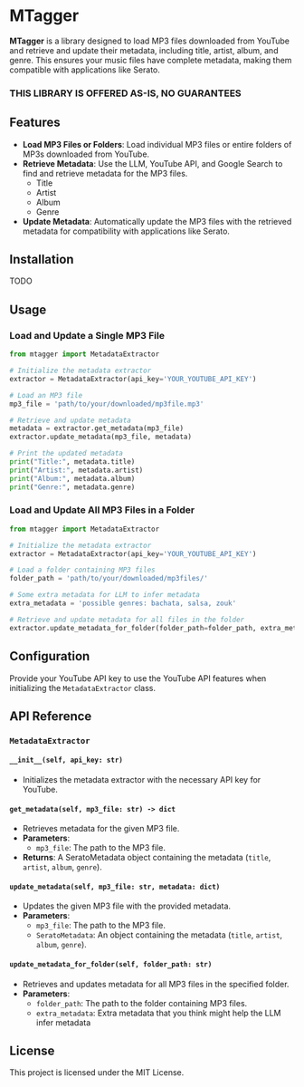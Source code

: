 # MTagger

**MTagger** is a library designed to load MP3 files downloaded from YouTube and retrieve and update their metadata,
including title, artist, album, and genre. This ensures your music files have complete metadata, making them compatible
with applications like Serato.

### **THIS LIBRARY IS OFFERED AS-IS, NO GUARANTEES**

## Features

- **Load MP3 Files or Folders**: Load individual MP3 files or entire folders of MP3s downloaded from YouTube.
- **Retrieve Metadata**: Use the LLM, YouTube API, and Google Search to find and retrieve metadata for the MP3 files.
    - Title
    - Artist
    - Album
    - Genre
- **Update Metadata**: Automatically update the MP3 files with the retrieved metadata for compatibility with
  applications like Serato.

## Installation

TODO

## Usage

### Load and Update a Single MP3 File

```python
from mtagger import MetadataExtractor

# Initialize the metadata extractor
extractor = MetadataExtractor(api_key='YOUR_YOUTUBE_API_KEY')

# Load an MP3 file
mp3_file = 'path/to/your/downloaded/mp3file.mp3'

# Retrieve and update metadata
metadata = extractor.get_metadata(mp3_file)
extractor.update_metadata(mp3_file, metadata)

# Print the updated metadata
print("Title:", metadata.title)
print("Artist:", metadata.artist)
print("Album:", metadata.album)
print("Genre:", metadata.genre)
```

### Load and Update All MP3 Files in a Folder

```python
from mtagger import MetadataExtractor

# Initialize the metadata extractor
extractor = MetadataExtractor(api_key='YOUR_YOUTUBE_API_KEY')

# Load a folder containing MP3 files
folder_path = 'path/to/your/downloaded/mp3files/'

# Some extra metadata for LLM to infer metadata
extra_metadata = 'possible genres: bachata, salsa, zouk'

# Retrieve and update metadata for all files in the folder
extractor.update_metadata_for_folder(folder_path=folder_path, extra_metadata=extra_metadata)
```

## Configuration

Provide your YouTube API key to use the YouTube API features when initializing the `MetadataExtractor` class.

## API Reference

### `MetadataExtractor`

#### `__init__(self, api_key: str)`

- Initializes the metadata extractor with the necessary API key for YouTube.

#### `get_metadata(self, mp3_file: str) -> dict`

- Retrieves metadata for the given MP3 file.
- **Parameters**:
    - `mp3_file`: The path to the MP3 file.
- **Returns**: A SeratoMetadata object containing the metadata (`title`, `artist`, `album`, `genre`).

#### `update_metadata(self, mp3_file: str, metadata: dict)`

- Updates the given MP3 file with the provided metadata.
- **Parameters**:
    - `mp3_file`: The path to the MP3 file.
    - `SeratoMetadata`: An object containing the metadata (`title`, `artist`, `album`, `genre`).

#### `update_metadata_for_folder(self, folder_path: str)`

- Retrieves and updates metadata for all MP3 files in the specified folder.
- **Parameters**:
    - `folder_path`: The path to the folder containing MP3 files.
    - `extra_metadata`: Extra metadata that you think might help the LLM infer metadata

## License

This project is licensed under the MIT License.